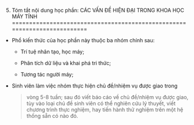 5. Tóm tắt nội dung học phần: CÁC VẤN ĐỀ HIỆN ĐẠI TRONG KHOA HỌC MÁY TÍNH
=========================================================================

-   Phổ kiến thức của học phần này thuộc ba nhóm chính sau:

    -   Trí tuệ nhân tạo, học máy;

    -   Phân tích dữ liệu và khai phá tri thức;

    -   Tương tác người máy;

-   Sinh viên làm việc nhóm thực hiện chủ đề/nhiệm vụ được giao trong
    > vòng 5-8 tuần; sau đó viết báo cáo về chủ đề/nhiệm vụ được giao,
    > tùy vào loại chủ đề sinh viên có thể nghiên cứu lý thuyết, viết
    > chương trình thực nghiệm, hay tiến hành thử nghiệm trên một hệ
    > thống sẵn có nào đó.

